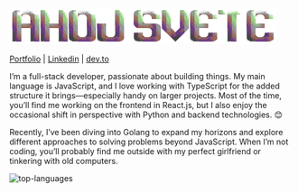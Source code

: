 ![banner](banner.png)

[Portfolio](https://asqit.deno.dev) | [Linkedin](https://www.linkedin.com/in/ond%C5%99ej-tu%C4%8Dek-5a1161336/) | [dev.to](https://dev.to/iasqiti)

I’m a full-stack developer, passionate about building things. My main language is JavaScript, and I love working with TypeScript for the added structure it brings—especially handy on larger projects. Most of the time, you’ll find me working on the frontend in React.js, but I also enjoy the occasional shift in perspective with Python and backend technologies. 😊

Recently, I’ve been diving into Golang to expand my horizons and explore different approaches to solving problems beyond JavaScript. 
When I’m not coding, you’ll probably find me outside with my perfect girlfriend or tinkering with old computers.


<img src="https://github-language-widget.deno.dev/?username=asqit&dark=false" alt="top-languages"/>
